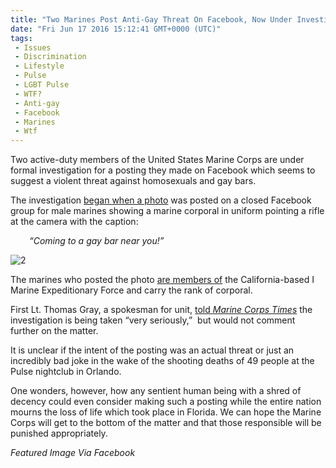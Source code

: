 ```yaml
---
title: "Two Marines Post Anti-Gay Threat On Facebook, Now Under Investigation"
date: "Fri Jun 17 2016 15:12:41 GMT+0000 (UTC)"
tags: 
 - Issues
 - Discrimination
 - Lifestyle
 - Pulse
 - LGBT Pulse
 - WTF?
 - Anti-gay
 - Facebook
 - Marines
 - Wtf
---
```

<p><!-- Quick Adsense WordPress Plugin: http://quicksense.net/ --></p><p>Two active-duty members of the United States Marine Corps are under formal investigation for a posting they made on Facebook which seems to suggest a violent threat against homosexuals and gay bars.</p><p>The investigation <a href="http://www.rawstory.com/2016/06/coming-soon-to-a-gay-bar-near-you-marines-post-violent-facebook-threat-against-gays/" onclick="__gaTracker(&apos;send&apos;, &apos;event&apos;, &apos;outbound-article&apos;, &apos;http://www.rawstory.com/2016/06/coming-soon-to-a-gay-bar-near-you-marines-post-violent-facebook-threat-against-gays/&apos;, &apos;began when&#xA0;a photo&apos;);" target="_blank">began when&#xA0;a photo</a> was posted on a closed Facebook group for male marines showing a marine corporal in uniform pointing a rifle at the camera with the caption:</p><p style="padding-left: 30px;"><em>&#x201C;Coming to a gay bar near you!&#x201D;</em></p><p><img class="size-full wp-image-137744 aligncenter" src="//i2.wp.com/cdn.liberalamerica.org/wp-content/uploads/2016/06/216.jpg?resize=259%2C345" alt="2" srcset="//i2.wp.com/cdn.liberalamerica.org/wp-content/uploads/2016/06/216.jpg?resize=259%2C345 259w, //i2.wp.com/cdn.liberalamerica.org/wp-content/uploads/2016/06/216.jpg?resize=259%2C345 64w" sizes="(max-width: 259px) 100vw, 259px" data-recalc-dims="1"></p><p>The marines who posted the photo <a href="http://www.rawstory.com/2016/06/coming-soon-to-a-gay-bar-near-you-marines-post-violent-facebook-threat-against-gays/" onclick="__gaTracker(&apos;send&apos;, &apos;event&apos;, &apos;outbound-article&apos;, &apos;http://www.rawstory.com/2016/06/coming-soon-to-a-gay-bar-near-you-marines-post-violent-facebook-threat-against-gays/&apos;, &apos;are members of&apos;);" target="_blank">are members of</a> the California-based I Marine Expeditionary Force and carry the rank of corporal.</p><p>First Lt. Thomas Gray, a spokesman for unit, <a href="http://www.rawstory.com/2016/06/coming-soon-to-a-gay-bar-near-you-marines-post-violent-facebook-threat-against-gays/" onclick="__gaTracker(&apos;send&apos;, &apos;event&apos;, &apos;outbound-article&apos;, &apos;http://www.rawstory.com/2016/06/coming-soon-to-a-gay-bar-near-you-marines-post-violent-facebook-threat-against-gays/&apos;, &apos;told&#xA0;Marine Corps Times&apos;);" target="_blank">told&#xA0;<em>Marine Corps Times</em></a>&#xA0;the investigation is being taken &#x201C;very seriously,&#x201D; &#xA0;but would not comment further on the matter.</p><p>It is unclear if the intent of the posting was an actual threat or just an incredibly bad joke in the wake of the shooting deaths of 49 people at the Pulse nightclub in Orlando.</p><p><!-- Quick Adsense WordPress Plugin: http://quicksense.net/ --></p><p>One wonders, however, how any sentient human being with a shred of decency could even consider making such a posting while the entire nation mourns the loss of life which took place in Florida. We can hope the Marine Corps will get to the bottom of the matter and that those responsible will be punished appropriately.</p><p><em>Featured Image Via Facebook&#xA0;</em></p><div style="font-size:0px;height:0px;line-height:0px;margin:0;padding:0;clear:both"></div>